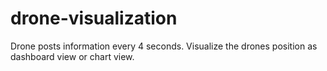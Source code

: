 # drone-visualization
Drone posts information every 4 seconds. Visualize the drones position as dashboard view or chart view.